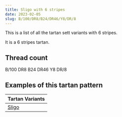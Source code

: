 ```yaml
---
title: Sligo with 6 stripes
date: 2023-02-05
slug: B/100/DR8/B24/DR46/Y8/DR/8
---
```

This is a list of all the tartan sett variants with 6 stripes.

It is a 6 stripes tartan.


## Thread count
B/100 DR8 B24 DR46 Y8 DR/8

## Examples of this tartan pattern

| Tartan Variants |
|---------------|
| [Sligo](/variants/b/100/dr8/b24/dr46/y8/dr/8-b5480b0-dr401000-yf0c000)||
